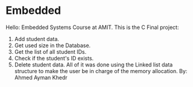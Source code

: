 # Embedded
Hello:
Embedded Systems Course at AMIT.
This is the C Final project:
1. Add student data.
2. Get used size in the Database.
3. Get the list of all student IDs.
4. Check if the student's ID exists.
5. Delete student data.
All of it was done using the Linked list data structure to make the user be in charge of the memory allocation.
By:
Ahmed Ayman Khedr